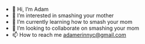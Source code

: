 - 👋 Hi, I’m Adam 
- 👀 I’m interested in smashing your mother
- 🌱 I’m currently learning how to smash your mom
- 💞️ I’m looking to collaborate on smashing your mom
- 📫 How to reach me adamerinnyc@gmail.com

<!---
Goobling/Goobling is a ✨ special ✨ repository because its `README.md` (this file) appears on your GitHub profile.
You can click the Preview link to take a look at your changes.
--->
